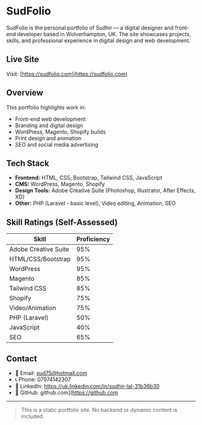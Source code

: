 # SudFolio

SudFolio is the personal portfolio of Sudhir — a digital designer and front-end developer based in Wolverhampton, UK. The site showcases projects, skills, and professional experience in digital design and web development.

## Live Site

Visit: [https://sudfolio.com](https://sudfolio.com)

## Overview

This portfolio highlights work in:

- Front-end web development
- Branding and digital design
- WordPress, Magento, Shopify builds
- Print design and animation
- SEO and social media advertising

## Tech Stack

- **Frontend:** HTML, CSS, Bootstrap, Tailwind CSS, JavaScript
- **CMS:** WordPress, Magento, Shopify
- **Design Tools:** Adobe Creative Suite (Photoshop, Illustrator, After Effects, XD)
- **Other:** PHP (Laravel - basic level), Video editing, Animation, SEO

## Skill Ratings (Self-Assessed)

| Skill                 | Proficiency |
|----------------------|-------------|
| Adobe Creative Suite | 95%         |
| HTML/CSS/Bootstrap   | 95%         |
| WordPress            | 95%         |
| Magento              | 85%         |
| Tailwind CSS         | 85%         |
| Shopify              | 75%         |
| Video/Animation      | 75%         |
| PHP (Laravel)        | 50%         |
| JavaScript           | 40%         |
| SEO                  | 65%         |

## Contact

- 📧 Email: sud75@hotmail.com  
- 📞 Phone: 07974142307  
- 🔗 LinkedIn: https://uk.linkedin.com/in/sudhir-lal-31b36b30
- 🐙 GitHub: github.com](https://github.com

---

> This is a static portfolio site. No backend or dynamic content is included.
